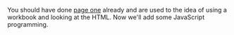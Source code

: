 You should have done [page one](one.html) already and are used to the idea of using a workbook and looking at the HTML. Now we'll add some JavaScript programming.

